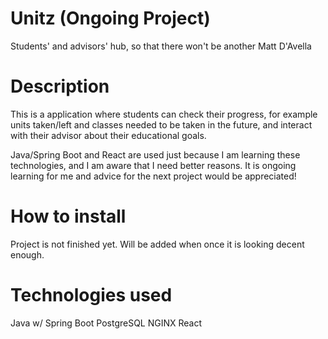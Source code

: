# Unitz (Ongoing Project)
Students' and advisors' hub, so that there won't be another Matt D'Avella

# Description
This is a application where students can check their progress, for example units taken/left and classes needed to be taken in the future, and interact with their advisor about their educational goals.

Java/Spring Boot and React are used just because I am learning these technologies, and I am aware that I need better reasons. It is ongoing learning for me and advice for the next project would be appreciated!

# How to install
Project is not finished yet. Will be added when once it is looking decent enough.

# Technologies used
Java w/ Spring Boot
PostgreSQL
NGINX
React

